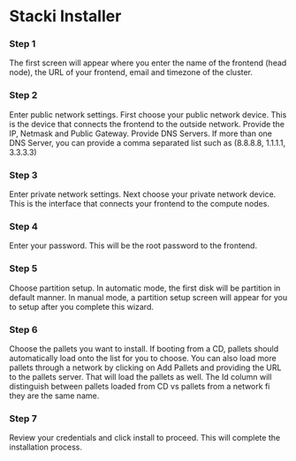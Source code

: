 <h1>Stacki Installer</h1>

<h3>Step 1</h3>

The first screen will appear where you enter the name of the frontend (head node), the URL of your frontend, email and timezone of the cluster.

<h3>Step 2</h3>

Enter public network settings. First choose your public network device.  This is the device that connects the frontend to the outside network.  Provide the IP, Netmask and Public Gateway.  Provide DNS Servers.  If more than one DNS Server, you can provide a comma separated list such as (8.8.8.8, 1.1.1.1, 3.3.3.3)

<h3>Step 3</h3>

Enter private network settings. Next choose your private network device.  This is the interface that connects your frontend to the compute nodes.

<h3>Step 4</h3>

Enter your password.  This will be the root password to the frontend.


<h3>Step 5</h3>

Choose partition setup.  In automatic mode, the first disk will be partition in default manner.  In manual mode, a partition setup screen will appear for you to setup after you complete this wizard.

<h3>Step 6</h3>

Choose the pallets you want to install.  If booting from a CD, pallets should automatically load onto the list for you to choose.  You can also load more pallets through a network by clicking on Add Pallets and providing the URL to the pallets server.  That will load the pallets as well.  The Id column will distinguish between pallets loaded from CD vs pallets from a network fi they are the same name.

<h3>Step 7</h3>

Review your credentials and click install to proceed.  This will complete the installation process.
